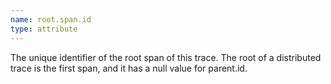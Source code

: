 ```yaml
---
name: root.span.id
type: attribute
---
```


The unique identifier of the root span of this trace. The root of a distributed trace is the first span, and it has a null value for parent.id.